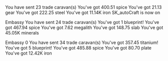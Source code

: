You have sent 23 trade caravan(s)
You've got 400.51 spice
You've got 21.13 gear
You've got 222.25 steel
You've got 11.14K iron
SK_autoCraft is now on

Embassy
You have sent 24 trade caravan(s)
You've got 1 blueprint!
You've got 467.94 spice
You've got 7.62 megalith
You've got 148.75 slab
You've got 45.05K minerals

Embassy 0
You have sent 34 trade caravan(s)
You've got 357.45 titanium!
You've got 5 blueprint!
You've got 485.88 spice
You've got 80.70 plate
You've got 12.42K iron
